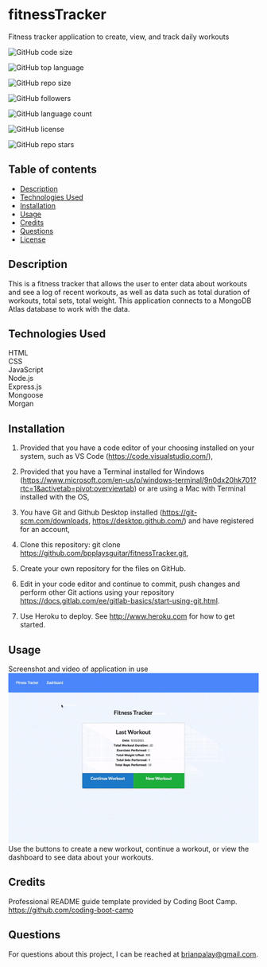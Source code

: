 # fitnessTracker
Fitness tracker application to create, view, and track daily workouts


![GitHub code size](https://img.shields.io/github/languages/code-size/bpplaysguitar/teamProfileGenerator?color=FFADAD&logo=GitHub&logoColor=FFADAD&style=flat)

![GitHub top language](https://img.shields.io/github/languages/top/bpplaysguitar/fitnessTracker?color=FFD6A5&logo=GitHub&logoColor=FFD6A5&style=flat)  

![GitHub repo size](https://img.shields.io/github/repo-size/bpplaysguitar/fitnessTracker?color=FDFFB6&logo=GitHub&logoColor=FDFFB6&style=flat)  

![GitHub followers](https://img.shields.io/github/followers/bpplaysguitar?color=CAFFBF&logo=GitHub&logoColor=CAFFBF&style=flat)  

![GitHub language count](https://img.shields.io/github/languages/count/bpplaysguitar/fitnessTracker?color=9BF6FF&logo=GitHub&logoColor=9BF6FF&style=flat)  

![GitHub license](https://img.shields.io/github/license/bpplaysguitar/fitnessTracker?color=A0C4FF&logo=GitHub&logoColor=A0C4FF&style=flat)  

![GitHub repo stars](https://img.shields.io/github/stars/bpplaysguitar/fitnessTracker?color=BDB2FF&logo=GitHub&logoColor=BDB2FF&style=flat)  


  ## Table of contents
* [Description](#description)
* [Technologies Used](#technologies-used)
* [Installation](#installation)
* [Usage](#usage)
* [Credits](#credits)
* [Questions](#questions)      
* [License](#license)


## Description
This is a fitness tracker that allows the user to enter data about workouts and see a log of recent workouts, as well as data such as total duration of workouts, total sets, total weight. This application connects to a MongoDB Atlas database to work with the data.


## Technologies Used
HTML <br>
CSS <br>
JavaScript <br>
Node.js <br>
Express.js <br>
Mongoose <br>
Morgan <br>
      
      
## Installation

1. Provided that you have a code editor of your choosing installed on your system, such as VS Code (https://code.visualstudio.com/),

2. Provided that you have a Terminal installed for Windows (https://www.microsoft.com/en-us/p/windows-terminal/9n0dx20hk701?rtc=1&activetab=pivot:overviewtab) or are using a Mac with Terminal installed with the OS,

3. You have Git and Github Desktop installed (https://git-scm.com/downloads, https://desktop.github.com/) and have registered for an account,

4. Clone this repository:
git clone https://github.com/bpplaysguitar/fitnessTracker.git,

5. Create your own repository for the files on GitHub.

6. Edit in your code editor and continue to commit, push changes and perform other Git actions using your repository https://docs.gitlab.com/ee/gitlab-basics/start-using-git.html.

7. Use Heroku to deploy. See http://www.heroku.com for how to get started.
      

## Usage
Screenshot and video of application in use
![fitnessTracker](./public/assets/images/fitnessTracker.gif)
<br>
Use the buttons to create a new workout, continue a workout, or view the dashboard to see data about your workouts.

      
## Credits
Professional README guide template provided by Coding Boot Camp. https://github.com/coding-boot-camp


## Questions
For questions about this project, I can be reached at brianpalay@gmail.com.